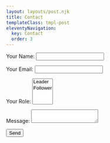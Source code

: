 ```yaml
---
layout: layouts/post.njk
title: Contact
templateClass: tmpl-post
eleventyNavigation:
  key: Contact
  order: 3
---
```


<form name="contact" method="POST" data-netlify="true">
  <p>
    <label>Your Name: <input type="text" name="name" required /></label>   
  </p>
  <p>
    <label>Your Email: <input type="email" name="email" required/></label>
  </p>
  <p>
    <label>Your Role: <select name="role[]" multiple required>
      <option value="leader">Leader</option>
      <option value="follower">Follower</option>
    </select></label>
  </p>
  <p>
    <label>Message: <textarea name="message"></textarea></label>
  </p>
  <p>
    <button type="submit">Send</button>
  </p>
</form>